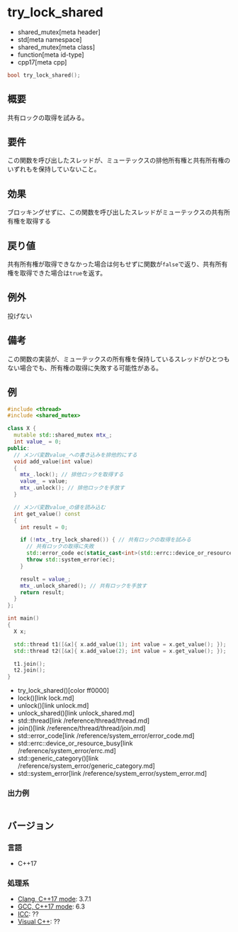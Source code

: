 # try_lock_shared
* shared_mutex[meta header]
* std[meta namespace]
* shared_mutex[meta class]
* function[meta id-type]
* cpp17[meta cpp]

```cpp
bool try_lock_shared();
```

## 概要
共有ロックの取得を試みる。


## 要件
この関数を呼び出したスレッドが、ミューテックスの排他所有権と共有所有権のいずれもを保持していないこと。


## 効果
ブロッキングせずに、この関数を呼び出したスレッドがミューテックスの共有所有権を取得する


## 戻り値
共有所有権が取得できなかった場合は何もせずに関数が`false`で返り、共有所有権を取得できた場合は`true`を返す。


## 例外
投げない


## 備考
この関数の実装が、ミューテックスの所有権を保持しているスレッドがひとつもない場合でも、所有権の取得に失敗する可能性がある。


## 例
```cpp example
#include <thread>
#include <shared_mutex>

class X {
  mutable std::shared_mutex mtx_;
  int value_ = 0;
public:
  // メンバ変数value_への書き込みを排他的にする
  void add_value(int value)
  {
    mtx_.lock(); // 排他ロックを取得する
    value_ = value;
    mtx_.unlock(); // 排他ロックを手放す
  }

  // メンバ変数value_の値を読み込む
  int get_value() const
  {
    int result = 0;

    if (!mtx_.try_lock_shared()) { // 共有ロックの取得を試みる
      // 共有ロックの取得に失敗
      std::error_code ec(static_cast<int>(std::errc::device_or_resource_busy), std::generic_category());
      throw std::system_error(ec);
    }

    result = value_;
    mtx_.unlock_shared(); // 共有ロックを手放す
    return result;
  }
};

int main()
{
  X x;

  std::thread t1([&x]{ x.add_value(1); int value = x.get_value(); });
  std::thread t2([&x]{ x.add_value(2); int value = x.get_value(); });

  t1.join();
  t2.join();
}
```
* try_lock_shared()[color ff0000]
* lock()[link lock.md]
* unlock()[link unlock.md]
* unlock_shared()[link unlock_shared.md]
* std::thread[link /reference/thread/thread.md]
* join()[link /reference/thread/thread/join.md]
* std::error_code[link /reference/system_error/error_code.md]
* std::errc::device_or_resource_busy[link /reference/system_error/errc.md]
* std::generic_category()[link /reference/system_error/generic_category.md]
* std::system_error[link /reference/system_error/system_error.md]

### 出力例
```
```

## バージョン
### 言語
- C++17

### 処理系
- [Clang, C++17 mode](/implementation.md#clang): 3.7.1
- [GCC, C++17 mode](/implementation.md#gcc): 6.3
- [ICC](/implementation.md#icc): ??
- [Visual C++](/implementation.md#visual_cpp): ??
